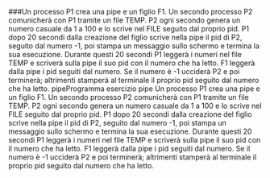 ###Un processo P1 crea una pipe e un figlio F1. Un secondo processo P2
comunicherà con P1 tramite un file TEMP. P2 ogni secondo genera un
numero casuale da 1 a 100 e lo scrive nel FILE seguito dal proprio pid. P1
dopo 20 secondi dalla creazione del figlio scrive nella pipe il pid di P2,
seguito dal numero -1, poi stampa un messaggio sullo schermo e termina la
sua esecuzione. Durante questi 20 secondi P1 leggerà i numeri nel file TEMP
e scriverà sulla pipe il suo pid con il numero che ha letto. F1 leggerà dalla
pipe i pid seguiti dal numero. Se il numero è -1 ucciderà P2 e poi terminerà;
altrimenti stamperà al terminale il proprio pid seguito dal numero che ha
letto. pipeProgramma
esercizio pipe
Un processo P1 crea una pipe e un figlio F1. Un secondo processo P2
comunicherà con P1 tramite un file TEMP. P2 ogni secondo genera un
numero casuale da 1 a 100 e lo scrive nel FILE seguito dal proprio pid. P1
dopo 20 secondi dalla creazione del figlio scrive nella pipe il pid di P2,
seguito dal numero -1, poi stampa un messaggio sullo schermo e termina la
sua esecuzione. Durante questi 20 secondi P1 leggerà i numeri nel file TEMP
e scriverà sulla pipe il suo pid con il numero che ha letto. F1 leggerà dalla
pipe i pid seguiti dal numero. Se il numero è -1 ucciderà P2 e poi terminerà;
altrimenti stamperà al terminale il proprio pid seguito dal numero che ha
letto.
